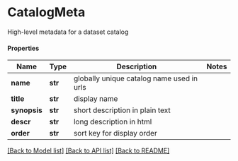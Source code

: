 # CatalogMeta

High-level metadata for a dataset catalog

#### Properties
Name | Type | Description | Notes
------------ | ------------- | ------------- | -------------
**name** | **str** | globally unique catalog name used in urls | 
**title** | **str** | display name | 
**synopsis** | **str** | short description in plain text | 
**descr** | **str** | long description in html | 
**order** | **str** | sort key for display order | 

[[Back to Model list]](../README.md#documentation-for-models) [[Back to API list]](../README.md#documentation-for-api-endpoints) [[Back to README]](../README.md)

